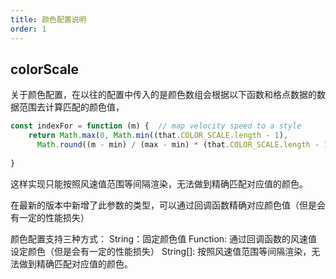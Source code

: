 ```yaml
---
title: 颜色配置说明
order: 1
---
```


## colorScale

关于颜色配置，在以往的配置中传入的是颜色数组会根据以下函数和格点数据的数据范围去计算匹配的颜色值，
```js
const indexFor = function (m) {  // map velocity speed to a style
    return Math.max(0, Math.min((that.COLOR_SCALE.length - 1),
      Math.round((m - min) / (max - min) * (that.COLOR_SCALE.length - 1))));
    
}
```

这样实现只能按照风速值范围等间隔渲染，无法做到精确匹配对应值的颜色。

在最新的版本中新增了此参数的类型，可以通过回调函数精确对应颜色值（但是会有一定的性能损失）

颜色配置支持三种方式：
    String：固定颜色值
    Function: 通过回调函数的风速值设定颜色（但是会有一定的性能损失）
    String[]: 按照风速值范围等间隔渲染，无法做到精确匹配对应值的颜色。

